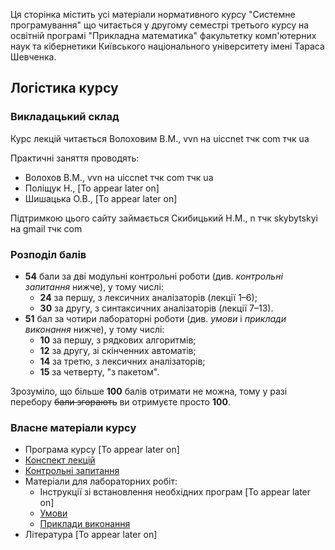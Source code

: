 Ця сторінка містить усі матеріали нормативного курсу "Системне програмування" що читається у другому семестрі третього курсу на освітній програмі "Прикладна математика" факультетку комп'ютерних наук та кібернетики Київського національного університету імені Тараса Шевченка.

## Логістика курсу

### Викладацький склад

Курс лекцій читається Волоховим В.М., vvn на uiccnet тчк com тчк ua

Практичні заняття проводять:
- Волохов В.М., vvn на uiccnet тчк com тчк ua
- Поліщук Н., [To appear later on]
- Шишацька О.В., [To appear later on]

Підтримкою цього сайту займається Скибицький Н.М., n тчк skybytskyi на gmail тчк com

### Розподіл балів

- **54** бали за дві модульні контрольні роботи (див. _контрольні запитання_ нижче), 
	у тому числі:
	- **24** за першу, з лексичних аналізаторів (лекції 1&ndash;6);
	- **30** за другу, з синтаксичних аналізаторів (лекції 7&ndash;13).
- **51** бал за чотири лабораторні роботи (див. _умови_ і _приклади виконання_ нижче), 
	у тому числі:
	- **10** за першу, з рядкових алгоритмів;
	- **12** за другу, зі скінченних автоматів;
	- **14** за третю, з лексичних аналізаторів;
	- **15** за четверту, "з пакетом".

Зрозуміло, що більше **100** балів отримати не можна, 
тому у разі перебору ~~бали згорають~~ ви отримуєте просто **100**.

### Власне матеріали курсу

- Програма курсу [To appear later on]
- [Конспект лекцій](lectures/lectures.md)
- [Контрольні запитання](exams/control-questions.md)
- Матеріали для лабораторних робіт:
  - Інструкції зі встановлення необхідних програм [To appear later on]
  - [Умови](labs/tasks/tasks.md)
  - [Приклади виконання](labs/examples/examples.md)
- Література [To appear later on]
